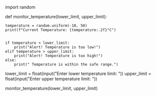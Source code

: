 import random

def monitor_temperature(lower_limit, upper_limit):

    temperature = random.uniform(-10, 50)
    print(f"Current Temperature: {temperature:.2f}°C")
    

    if temperature < lower_limit:
        print("Alert! Temperature is too low!")
    elif temperature > upper_limit:
        print("Alert! Temperature is too high!")
    else:
        print(" Temperature is within the safe range.")


lower_limit = float(input("Enter lower temperature limit: "))
upper_limit = float(input("Enter upper temperature limit: "))


monitor_temperature(lower_limit, upper_limit)
